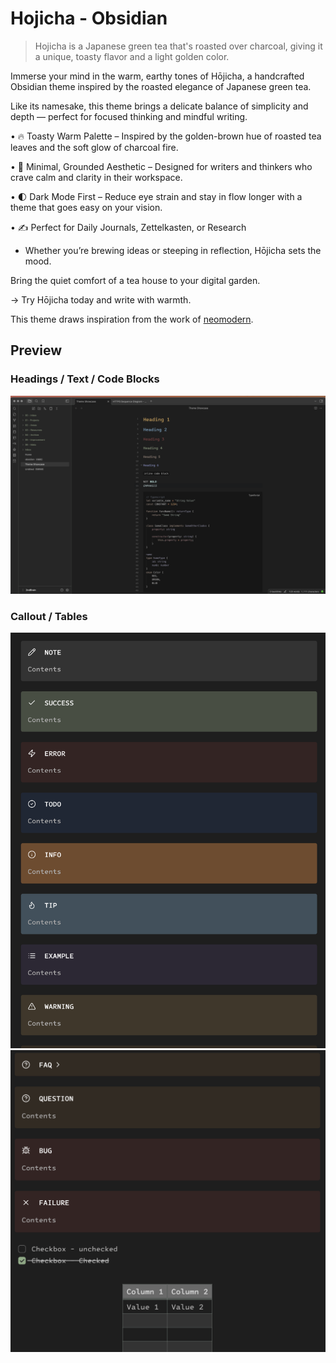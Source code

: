 # Hojicha - Obsidian

>Hojicha is a Japanese green tea that's roasted over charcoal, giving it a unique, toasty flavor and a light golden color.

Immerse your mind in the warm, earthy tones of Hōjicha, a handcrafted Obsidian theme inspired by the roasted elegance of Japanese green tea. 

Like its namesake, this theme brings a delicate balance of simplicity and depth — perfect for focused thinking and mindful writing.

•	🔥 Toasty Warm Palette – Inspired by the golden-brown hue of roasted tea leaves and the soft glow of charcoal fire.

•	🌾 Minimal, Grounded Aesthetic – Designed for writers and thinkers who crave calm and clarity in their workspace.

•	🌓 Dark Mode First – Reduce eye strain and stay in flow longer with a theme that goes easy on your vision.

•	✍️ Perfect for Daily Journals, Zettelkasten, or Research 

-  Whether you’re brewing ideas or steeping in reflection, Hōjicha sets the mood.


Bring the quiet comfort of a tea house to your digital garden.

→ Try Hōjicha today and write with warmth.

This theme draws inspiration from the work of [neomodern](https://github.com/cdmill/neomodern.nvim).


## Preview

### Headings / Text / Code Blocks
![Headings / Code Blocks](./screenshot_1.png)

### Callout / Tables
![Callouts Part 1](./screenshot_2.png)
![Callouts Part 2 / Table](./screenshot_3.png)